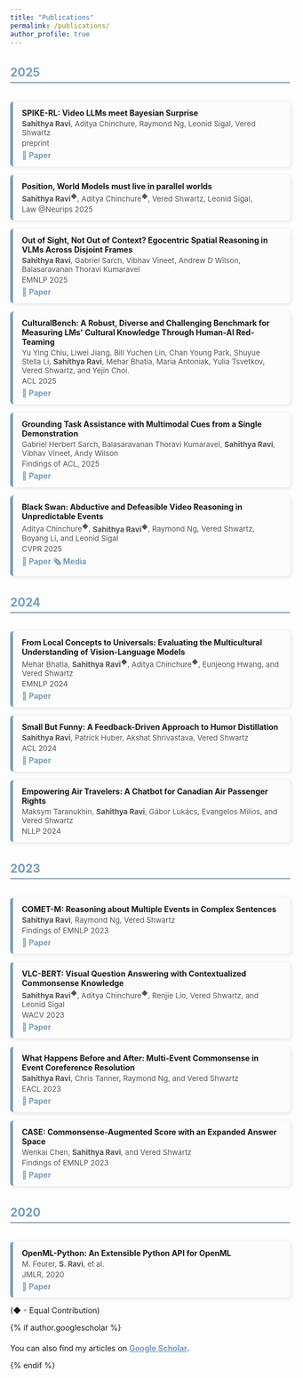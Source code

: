```yaml
---
title: "Publications"
permalink: /publications/
author_profile: true
---
```


<style>
  .publications-container {
    display: flex;
    flex-direction: column;
    gap: 15px;
  }
  
  .pub-year {
    font-size: 1.5em;
    font-weight: bold;
    color: #789DBC;
    border-bottom: 2px solid #789DBC;
    margin-top: 20px;
    padding-bottom: 5px;
  }
  
  .publication-card {
    background:rgb(252, 252, 252);
    padding: 12px 16px;
    border-radius: 6px;
    box-shadow: 2px 2px 8px rgba(0, 0, 0, 0.1);
    border-left: 5px solid #789DBC;
  }
  
  .pub-authors, .pub-venue {
    display: block;
    font-size: 0.95em;
    color: #555;
    margin-top: 3px;
  }
  
  .pub-link {
    display: inline-block;
    margin-top: 5px;
    color: #789DBC;
    text-decoration: none;
    font-weight: bold;
  }
  
  .pub-link:hover {
    text-decoration: underline;
  }

  .pub-scholar {
    margin-top: 20px;
  }

  .pub-scholar-link {
    font-weight: bold;
    color: #789DBC;
  }
</style>


<div class="publications-container">
  

  <!-- 2025 -->
  <h2 class="pub-year">2025</h2>
  <div class="publication-card">
    <strong>SPIKE-RL: Video LLMs meet Bayesian Surprise</strong>  
    <span class="pub-authors"> <b>Sahithya Ravi</b>, Aditya Chinchure, Raymond Ng, Leonid Sigal, Vered Shwartz</span>  
    <span class="pub-venue">preprint</span>  
    <a href="https://www.arxiv.org/pdf/2509.23433" class="pub-link">🔗 Paper</a>
  </div>
  <div class="publication-card">
    <strong>Position, World Models must live in parallel worlds</strong>  
    <span class="pub-authors"> <b>Sahithya Ravi<sup>◆</sup></b>, Aditya Chinchure<sup>◆</sup>, Vered Shwartz, Leonid Sigal, </span>  
    <span class="pub-venue">Law @Neurips 2025</span>  
  </div>
  <div class="publication-card">
    <strong>Out of Sight, Not Out of Context? Egocentric Spatial Reasoning in VLMs Across Disjoint Frames</strong>  
    <span class="pub-authors"> <b>Sahithya Ravi</b>, Gabriel Sarch, Vibhav Vineet, Andrew D Wilson, Balasaravanan Thoravi Kumaravel</span>  
    <span class="pub-venue">EMNLP 2025</span>  
    <a href="https://arxiv.org/pdf/2505.24257" class="pub-link">🔗 Paper</a>
  </div>

  <div class="publication-card">
    <strong>CulturalBench: A Robust, Diverse and Challenging Benchmark for Measuring LMs' Cultural Knowledge Through Human-AI Red-Teaming</strong>  
    <span class="pub-authors"> Yu Ying Chiu, Liwei Jiang, Bill Yuchen Lin, Chan Young Park, Shuyue Stella Li, <b>Sahithya Ravi</b>, Mehar Bhatia, Maria Antoniak, Yulia Tsvetkov, Vered Shwartz, and Yejin Choi.</span>  
    <span class="pub-venue">ACL 2025</span>  
    <a href="https://arxiv.org/pdf/2410.02677" class="pub-link">🔗 Paper</a>
  </div>

  <div class="publication-card">
    <strong>Grounding Task Assistance with Multimodal Cues from a Single Demonstration</strong>  
    <span class="pub-authors">Gabriel Herbert Sarch, Balasaravanan Thoravi Kumaravel, <b>Sahithya Ravi</b>, Vibhav Vineet, Andy Wilson</span>  
    <span class="pub-venue">Findings of ACL, 2025</span>  
    <a href="https://arxiv.org/pdf/2505.01578" class="pub-link">🔗 Paper</a>
  </div>

  <div class="publication-card">
    <strong>Black Swan: Abductive and Defeasible Video Reasoning in Unpredictable Events</strong>  
    <span class="pub-authors">Aditya Chinchure<sup>◆</sup>, <b>Sahithya Ravi<sup>◆</sup></b>, Raymond Ng, Vered Shwartz, Boyang Li, and Leonid Sigal</span>  
    <span class="pub-venue">CVPR 2025</span>  
    <a href="https://openaccess.thecvf.com/content/CVPR2025/papers/Chinchure_Black_Swan_Abductive_and_Defeasible_Video_Reasoning_in_Unpredictable_Events_CVPR_2025_paper.pdf" class="pub-link">🔗 Paper</a>
    <a href="https://garymarcus.substack.com/p/generative-ais-crippling-and-widespread?r=8tdk6&utm_campaign=post&utm_medium=web&triedRedirect=true" class="pub-link">🗞️ Media</a>
    
  </div>

  <!-- 2024 -->
  <h2 class="pub-year">2024</h2>

  <div class="publication-card">
    <strong>From Local Concepts to Universals: Evaluating the Multicultural Understanding of Vision-Language Models</strong>  
    <span class="pub-authors">Mehar Bhatia, <b>Sahithya Ravi<sup>◆</sup></b>, Aditya Chinchure<sup>◆</sup>, Eunjeong Hwang, and Vered Shwartz</span>  
    <span class="pub-venue">EMNLP 2024</span>  
    <a href="https://arxiv.org/abs/2407.00263" class="pub-link">🔗 Paper</a>
  </div>

  <div class="publication-card">
    <strong>Small But Funny: A Feedback-Driven Approach to Humor Distillation</strong>  
    <span class="pub-authors"><b>Sahithya Ravi</b>, Patrick Huber, Akshat Shrivastava, Vered Shwartz</span>  
    <span class="pub-venue">ACL 2024</span>  
    <a href="https://aclanthology.org/2024.acl-long.706.pdf" class="pub-link">🔗 Paper</a>
  </div>

  <div class="publication-card">
    <strong>Empowering Air Travelers: A Chatbot for Canadian Air Passenger Rights</strong>  
    <span class="pub-authors">Maksym Taranukhin, <b>Sahithya Ravi</b>, Gábor Lukács, Evangelos Milios, and Vered Shwartz</span>  
    <span class="pub-venue">NLLP 2024</span>
  </div>

   <!-- 2023 -->
  <h2 class="pub-year">2023</h2>

  <div class="publication-card">
    <strong>COMET-M: Reasoning about Multiple Events in Complex Sentences</strong>  
    <span class="pub-authors"><b>Sahithya Ravi</b>, Raymond Ng, Vered Shwartz</span>  
    <span class="pub-venue">Findings of EMNLP 2023</span>  
    <a href="https://www.semanticscholar.org/reader/d0f108b8f5fcfb81e4354b498f3f8491740ece7e" class="pub-link">🔗 Paper</a>
  </div>

  <div class="publication-card">
    <strong>VLC-BERT: Visual Question Answering with Contextualized Commonsense Knowledge</strong>  
    <span class="pub-authors"><b>Sahithya Ravi<sup>◆</sup></b>, Aditya Chinchure<sup>◆</sup>, Renjie Lio, Vered Shwartz, and Leonid Sigal</span>  
    <span class="pub-venue">WACV 2023</span>  
    <a href="https://openaccess.thecvf.com/content/WACV2023/papers/Ravi_VLC-BERT_Visual_Question_Answering_With_Contextualized_Commonsense_Knowledge_WACV_2023_paper.pdf" class="pub-link">🔗 Paper</a>
  </div>

  <div class="publication-card">
    <strong>What Happens Before and After: Multi-Event Commonsense in Event Coreference Resolution</strong>  
    <span class="pub-authors"><b>Sahithya Ravi</b>, Chris Tanner, Raymond Ng, and Vered Shwartz</span>  
    <span class="pub-venue">EACL 2023</span>  
    <a href="https://arxiv.org/pdf/2302.09715.pdf" class="pub-link">🔗 Paper</a>
  </div>

  <div class="publication-card">
    <strong>CASE: Commonsense-Augmented Score with an Expanded Answer Space</strong>  
    <span class="pub-authors">Wenkai Chen, <b>Sahithya Ravi</b>, and Vered Shwartz</span>  
    <span class="pub-venue">Findings of EMNLP 2023</span>  
    <a href="https://arxiv.org/pdf/2311.01684.pdf" class="pub-link">🔗 Paper</a>
  </div>

  <!-- 2020 -->
  <h2 class="pub-year">2020</h2>

  <div class="publication-card">
    <strong>OpenML-Python: An Extensible Python API for OpenML</strong>  
    <span class="pub-authors">M. Feurer, <b>S. Ravi</b>, et al.</span>  
    <span class="pub-venue">JMLR, 2020</span>  
    <a href="https://arxiv.org/pdf/1911.02490.pdf" class="pub-link">🔗 Paper</a>
  </div>

</div>


(◆ - Equal Contribution)

{% if author.googlescholar %}
  <p class="pub-scholar">You can also find my articles on <a href="{{author.googlescholar}}" class="pub-scholar-link">Google Scholar</a>.</p>
{% endif %}
